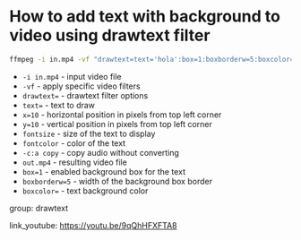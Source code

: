 # How to add text with background to video using drawtext filter

```bash
ffmpeg -i in.mp4 -vf "drawtext=text='hola':box=1:boxborderw=5:boxcolor=black:x=10:y=10:fontsize=24:fontcolor=white" -c:a copy out.mp4
```

- `-i in.mp4` - input video file
- `-vf` - apply specific video filters
- `drawtext=` - drawtext filter options
- `text=` - text to draw
- `x=10` - horizontal position in pixels from top left corner
- `y=10` - vertical position in pixels from top left corner
- `fontsize` - size of the text to display
- `fontcolor` - color of the text
- `-c:a copy` - copy audio without converting
- `out.mp4` - resulting video file
- `box=1` - enabled background box for the text
- `boxborderw=5` - width of the background box border
- `boxcolor=` - text background color

group: drawtext


link_youtube: https://youtu.be/9qQhHFXFTA8
